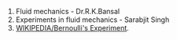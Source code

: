 1. Fluid mechanics - Dr.R.K.Bansal
2. Experiments in fluid mechanics - Sarabjit Singh
3. [WIKIPEDIA/Bernoulli's Experiment](https://en.wikipedia.org/wiki/Bernoulli%27s_principle).


